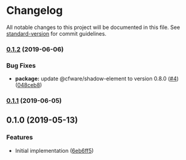 # Changelog

All notable changes to this project will be documented in this file. See [standard-version](https://github.com/conventional-changelog/standard-version) for commit guidelines.

### [0.1.2](https://github.com/cfware/footer/compare/v0.1.1...v0.1.2) (2019-06-06)


### Bug Fixes

* **package:** update @cfware/shadow-element to version 0.8.0 ([#4](https://github.com/cfware/footer/issues/4)) ([048ceb8](https://github.com/cfware/footer/commit/048ceb8))



### [0.1.1](https://github.com/cfware/footer/compare/v0.1.0...v0.1.1) (2019-06-05)



## 0.1.0 (2019-05-13)


### Features

* Initial implementation ([6eb6ff5](https://github.com/cfware/footer/commit/6eb6ff5))

